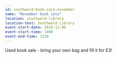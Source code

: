 ```yaml
---
id: southwold-book-sale-november
name: "November book sale"
location: southwold-library
location-text: Southwold Library
event-start-date: 2016-11-06
event-start-time: 1400
event-end-time: 1530
---
```

Used book sale - bring your own bag and fill it for £3!
